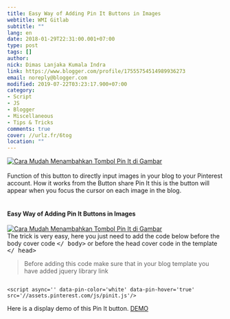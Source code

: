 ```yaml
---
title: Easy Way of Adding Pin It Buttons in Images
webtitle: WMI Gitlab
subtitle: ""
lang: en
date: 2018-01-29T22:31:00.001+07:00
type: post
tags: []
author:
nick: Dimas Lanjaka Kumala Indra
link: https://www.blogger.com/profile/17555754514989936273
email: noreply@blogger.com
modified: 2019-07-22T03:23:17.900+07:00
category:
- Script
- JS
- Blogger
- Miscellaneous
- Tips & Tricks
comments: true
cover: //urlz.fr/6tog
location: ""
---
```


<div><a href="https://urlz.fr/6tog" rel="noopener noreferer nofollow"> <img alt="Cara Mudah Menambahkan Tombol Pin It di Gambar" id="-wl-ii0" src="//urlz.fr/6tog"> </a></div><br>Function of this button to directly input images in your blog to your Pinterest account. How it works from the Button share Pin It this is the button will appear when you focus the cursor on each image in the blog.<br><br><h4> Easy Way of Adding Pin It Buttons in Images</h4><div><a href="https://urlz.fr/6to9" rel="noopener noreferer nofollow"> <img alt="Cara Mudah Menambahkan Tombol Pin It di Gambar" id="-wl-ii1" src="//urlz.fr/6to9"> </a></div>The trick is very easy, here you just need to add the code below before the body cover code <kbd>&lt;/ body&gt;</kbd> or before the head cover code in the template <kbd>&lt;/ head&gt;</kbd><br><blockquote>Before adding this code make sure that in your blog template you have added jquery library link</blockquote><pre><code><br>&lt;script async='' data-pin-color='white' data-pin-hover='true' src='//assets.pinterest.com/js/pinit.js'/&gt;<br></code></pre><div class="w3-center w3-green w3-round">Here is a display demo of this Pin It button. <a class="w3-button w3-round w3-blue" href="https://goo.gl/T13Ebr" rel="noopener noreferer nofollow">DEMO</a></div>